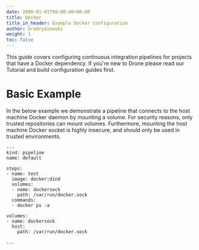 ```yaml
---
date: 2000-01-01T00:00:00+00:00
title: Docker
title_in_header: Example Docker Configuration
author: bradrydzewski
weight: 1
toc: false
---
```


This guide covers configuring continuous integration pipelines for projects that have a Docker dependency. If you're new to Drone please read our Tutorial and build configuration guides first.

# Basic Example

In the below example we demonstrate a pipeline that connects to the host machine Docker daemon by mounting a volume. For security reasons, only trusted repositories can mount volumes. Furthermore, mounting the host machine Docker socket is highly insecure, and should only be used in trusted environments.

```
---
kind: pipeline
name: default

steps:
- name: test
  image: docker:dind
  volumes:
  - name: dockersock
    path: /var/run/docker.sock
  commands:
  - docker ps -a

volumes:
- name: dockersock
  host:
    path: /var/run/docker.sock

...
```